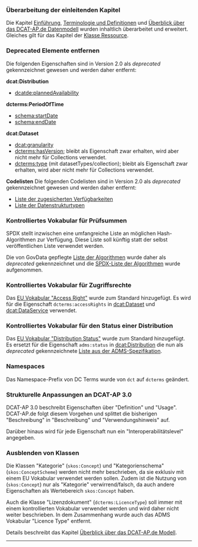 ### Überarbeitung der einleitenden Kapitel

Die Kapitel [Einführung](#einfuhrung), [Terminologie und Definitionen](#terminologie-und-definitionen) und [Überblick über das DCAT-AP.de Datenmodell](#ueberblick-datenmodell) wurden inhaltlich überarbeitet und erweitert. Gleiches gilt für das Kapitel der [Klasse Ressource](#klasse-ressource).

### Deprecated Elemente entfernen

Die folgenden Eigenschaften sind in Version 2.0 als _deprecated_ gekennzeichnet gewesen und werden daher entfernt:

**dcat:Distribution**
 - [dcatde:plannedAvailability](https://www.dcat-ap.de/def/dcatde/2.0/spec/#distribution-verfugbarkeit-deprecated)

**dcterms:PeriodOfTime**
 - [schema:startDate](https://www.dcat-ap.de/def/dcatde/2.0/spec/#zeitraum-startzeitpunkt)
 - [schema:endDate](https://www.dcat-ap.de/def/dcatde/2.0/spec/#zeitraum-endzeitpunkt)

**dcat:Dataset**
 - [dcat:granularity](https://www.dcat-ap.de/def/dcatde/2.0/spec/#datensatz-abgedeckte-zeitliche-granularitat-deprecated)
 - [dcterms:hasVersion](https://www.dcat-ap.de/def/dcatde/2.0/spec/#datensatz-weitere-version); bleibt als Eigenschaft zwar erhalten, wird aber nicht mehr für Collections verwendet.
 - [dcterms:type](https://www.dcat-ap.de/def/dcatde/2.0/spec/#datensatz-typ) (mit datasetTypes/collection); bleibt als Eigenschaft zwar erhalten, wird aber nicht mehr für Collections verwendet.

**Codelisten**
Die folgenden Codelisten sind in Version 2.0 als _deprecated_ gekennzeichnet gewesen und werden daher entfernt:

 - [Liste der zugesicherten Verfügbarkeiten](https://www.dcat-ap.de/def/dcatde/2.0/spec/#kv-planned-availability)
 - [Liste der Datenstrukturtypen](https://www.dcat-ap.de/def/dcatde/2.0/spec/#kv-dataset-type)

### Kontrolliertes Vokabular für Prüfsummen

SPDX stellt inzwischen eine umfangreiche Liste an möglichen Hash-Algorithmen zur Verfügung. Diese Liste soll künftig statt der selbst veröffentlichen Liste verwendet werden.

Die von GovData gepflegte [Liste der Algorithmen](#kv-hash-algorithms-deprecated) wurde daher als _deprecated_ gekennzeichnet und die [SPDX-Liste der Algorithmen](#kv-hash-algorithms) wurde aufgenommen.

### Kontrolliertes Vokabular für Zugriffsrechte

Das [EU Vokabular "Access Right"](#kv-access-right) wurde zum Standard hinzugefügt. Es wird für die Eigenschaft `dcterms:accessRights` in [dcat:Dataset](#datensatz-grad-zuganglichkeit) und [dcat:DataService](#datenservice-grad-zuganglichkeit) verwendet.

### Kontrolliertes Vokabular für den Status einer Distribution

Das [EU Vokabular "Distribution Status"](#kv-distribution-status) wurde zum Standard hinzugefügt. Es ersetzt für die Eigenschaft `adms:status` in [dcat:Distribution](#distribution-status) die nun als _deprecated_ gekennzeichnete [Liste aus der ADMS-Spezifikation](#kv-adms-status).

### Namespaces

Das Namespace-Prefix von DC Terms wurde von `dct` auf `dcterms` geändert.

### Strukturelle Anpassungen an DCAT-AP 3.0

DCAT-AP 3.0 beschreibt Eigenschaften über "Definition" und "Usage". DCAT-AP.de folgt diesem Vorgehen und splittet die bisherigen "Beschreibung" in "Beschreibung" und "Verwendungshinweis" auf.

Darüber hinaus wird für jede Eigenschaft nun ein "Interoperabilitätslevel" angegeben.

### Ausblenden von Klassen

Die Klassen "Kategorie" (`skos:Concept`) und "Kategorienschema" (`skos:ConceptScheme`) werden nicht mehr beschrieben, da sie exklusiv mit einem EU Vokabular verwendet werden sollen. Zudem ist die Nutzung von (`skos:Concept`) nur als "Kategorie" verwirrend/falsch, da auch andere Eigenschaften als Wertebereich `skos:Concept` haben.

Auch die Klasse "Lizenzdokument" (`dcterms:LicenceType`) soll immer mit einem kontrollierten Vokabular verwendet werden und wird daher nicht weiter beschrieben. In dem Zusammenhang wurde auch das ADMS Vokabular "Licence Type" entfernt.

Details beschreibt das Kapitel [Überblick über das DCAT-AP.de Modell](#ueberblick-datenmodell).

---